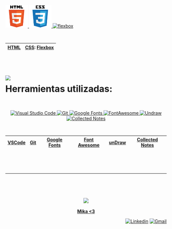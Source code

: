 <a href="https://www.w3schools.com/html/" target="_blank"> 
            <img src="https://raw.githubusercontent.com/devicons/devicon/master/icons/html5/html5-original-wordmark.svg" alt="html5" width="70" height="70"/> 
</a> 
<a href="https://www.w3schools.com/css/" target="_blank">
            <img src="https://raw.githubusercontent.com/devicons/devicon/master/icons/css3/css3-original-wordmark.svg" alt="css3" width="70" height="70"/>  
</a>


<a href="https://www.w3schools.com/css/css3_flexbox.asp" target="_blank">
            <img src="https://static.thenounproject.com/png/137357-200.png" alt="flexbox" width="60" height="60"/>  
</a>
</p>


&nbsp;



  | [HTML](https://www.w3schools.com/html/) | [CSS](https://www.w3schools.com/css/): [Flexbox](https://www.w3schools.com/css/css3_flexbox.asp) |
| ----------- | ----------- |


&nbsp;





&nbsp;



 <img align='left' src='https://media0.giphy.com/media/maNB0qAiRVAty/giphy.gif?cid=ecf05e47t1yx6oryxh0azk67l0d8dsli1dzd74lahislv03a&rid=giphy.gif&ct=g' width='100'>
<h1>Herramientas utilizadas: </h1> 




&nbsp;


<p align="center">
<a href="https://code.visualstudio.com/" target="_blank"> 
            <img src="https://3.bp.blogspot.com/-Llh8y6sZS7o/XV58r2nymuI/AAAAAAAAWLg/2sbFXI90FFo-2i7UjJ0DQrZJpBAjn9dSQCLcBGAs/s0/vscode.png" alt="Visual Studio Code" width="50" height="50"/> 
</a> 
            
            
<a href="https://git-scm.com/" target="_blank">
            <img src="https://miro.medium.com/max/325/1*zzvdRmHGGXONZpuQ2FeqsQ.png" alt="Git" width="50" height="50"/>  
</a>


<a href="https://fonts.google.com/" target="_blank">
            <img src="https://cdn.worldvectorlogo.com/logos/google-fonts-2021-2.svg" alt="Google Fonts" width="50" height="50"/>  
</a>


<a href="https://fontawesome.com/" target="_blank"> 
            <img src="https://img.stackshare.io/service/3244/1_Mr1Fy00XjPGNf1Kkp_hWtw_2x.png" alt="FontAwesome" width="50" height="50"/> 
</a> 
            
            
<a href="https://undraw.co/illustrations" target="_blank">
            <img src="https://m.helpdesk-web.telkomsel.co.id/landingpage/library/img/clients/new-client-4.png" alt="Undraw" width="60" height="60"/>  
</a>


<a href="https://collectednotes.com/" target="_blank">
            <img src="https://static.collectednotes.com/assets/landing/icon-664e4f876ab0036eac2a04b7cfaa60f914d8a9dea18bb54c46e35c0f88d1052b.png" alt="Collected Notes" width="50" height="50"/>  
</a>            
</p>


&nbsp;


|   [VSCode](https://code.visualstudio.com/)	|   [Git](https://git-scm.com/)	|   [Google Fonts](https://fonts.google.com/)	|  [Font Awesome](https://fontawesome.com/) 	|  [unDraw](https://undraw.co/illustrations) |  [Collected Notes](https://collectednotes.com/)	
|---	|---	|---	|---	|---	|---	|




&nbsp;




&nbsp;



---





&nbsp;




&nbsp;





<p align="center"><img src="https://24.media.tumblr.com/tumblr_m4f9pjJ6nh1qmro7mo1_400.gif" width="200px"></p>

<p align="center"> <a href="https://github.com/Mikayalandino" target="_blank"> <b>Mika <3</b></a> </p> 

<p align="right"><a href="https://www.linkedin.com/in/Mikayalandino" target="_blank"><img src="https://img.shields.io/badge/-Mikayalandino-blue?style=flat-square&logo=Linkedin&logoColor=white&link=https://www.linkedin.com/in/Mikayalandino/" alt="Linkedin"/></a> <a href="mailto:micaelayalandino@gmail.com" target="_blank"><img src="https://img.shields.io/badge/Gmail-c14438?style=flat-square&logo=Gmail&logoColor=white&link=mailto:micealayalandino@gmail.com" alt="Gmail"/></a></p>